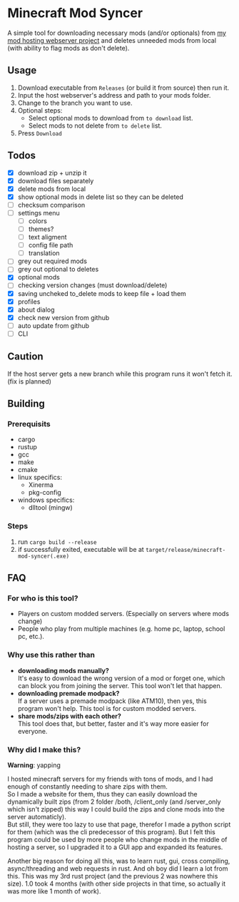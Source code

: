 # Minecraft Mod Syncer

A simple tool for downloading necessary mods (and/or optionals) from [my mod hosting webserver project](https://github.com/almafa64/minecraft-mod-hoster) and deletes unneeded mods from local (with ability to flag mods as don't delete).

## Usage
1. Download executable from `Releases` (or build it from source) then run it.
1. Input the host webserver's address and path to your mods folder.
1. Change to the branch you want to use.
1. Optional steps:
    - Select optional mods to download from `to download` list.
    - Select mods to not delete from `to delete` list.
1. Press `Download`

## Todos
- [X] download zip + unzip it
- [X] download files separately
- [X] delete mods from local
- [X] show optional mods in delete list so they can be deleted
- [ ] checksum comparison
- [ ] settings menu
  - [ ] colors
  - [ ] themes?
  - [ ] text aligment
  - [ ] config file path
  - [ ] translation
- [ ] grey out required mods
- [ ] grey out optional to deletes
- [X] optional mods
- [ ] checking version changes (must download/delete)
- [X] saving uncheked to_delete mods to keep file + load them
- [X] profiles
- [X] about dialog
- [X] check new version from github
- [ ] auto update from github
- [ ] CLI

## Caution
If the host server gets a new branch while this program runs it won't fetch it. (fix is planned)

## Building
### Prerequisits
- cargo
- rustup
- gcc
- make
- cmake
- linux specifics:
  - Xinerma
  - pkg-config
- windows specifics:
  - dlltool (mingw)

### Steps
1. run `cargo build --release`
1. if successfully exited, executable will be at `target/release/minecraft-mod-syncer(.exe)`

## FAQ
### For who is this tool?
- Players on custom modded servers. (Especially on servers where mods change)
- People who play from multiple machines (e.g. home pc, laptop, school pc, etc.).

### Why use this rather than
- **downloading mods manually?**<br>
It's easy to download the wrong version of a mod or forget one, which can block you from joining the server. This tool won't let that happen.
- **downloading premade modpack?**<br>
If a server uses a premade modpack (like ATM10), then yes, this program won't help. This tool is for custom modded servers.
- **share mods/zips with each other?**<br>
This tool does that, but better, faster and it's way more easier for everyone.

### Why did I make this?
**Warning**: yapping

I hosted minecraft servers for my friends with tons of mods, and I had enough of constantly needing to share zips with them.<br>
So I made a website for them, thus they can easily download the dynamically built zips (from 2 folder /both, /client_only (and /server_only which isn't zipped) this way I could build the zips and clone mods into the server automaticly).<br>
But still, they were too lazy to use that page, therefor I made a python script for them (which was the cli predecessor of this program). But I felt this program could be used by more people who change mods in the middle of hosting a server, so I upgraded it to a GUI app and expanded its features.

Another big reason for doing all this, was to learn rust, gui, cross compiling, async/threading and web requests in rust. And oh boy did I learn a lot from this. This was my 3rd rust project (and the previous 2 was nowhere this size). 1.0 took 4 months (with other side projects in that time, so actually it was more like 1 month of work).
